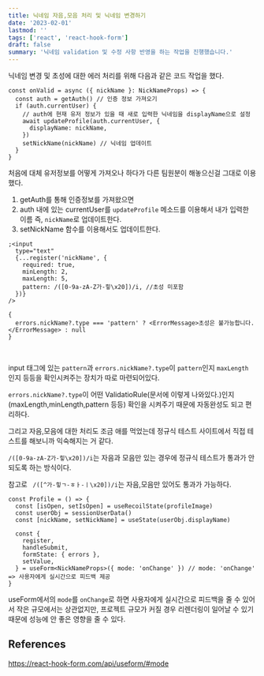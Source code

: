 ```yaml
---
title: 닉네임 자음,모음 처리 및 닉네임 변경하기
date: '2023-02-01'
lastmod: ''
tags: ['react', 'react-hook-form']
draft: false
summary: '닉네임 validation 및 수정 사항 반영을 하는 작업을 진행했습니다.'
---
```


닉네임 변경 및 초성에 대한 에러 처리를 위해 다음과 같은 코드 작업을 했다.

```tsx
const onValid = async ({ nickName }: NickNameProps) => {
  const auth = getAuth() // 인증 정보 가져오기
  if (auth.currentUser) {
    // auth에 현재 유저 정보가 있을 때 새로 입력한 닉네임을 displayName으로 설정
    await updateProfile(auth.currentUser, {
      displayName: nickName,
    })
    setNickName(nickName) // 닉네임 업데이트
  }
}
```

처음에 대체 유저정보를 어떻게 가져오나 하다가 다른 팀원분이 해놓으신걸 그대로 이용했다.

1. getAuth를 통해 인증정보를 가져왔으면
2. auth 내에 있는 currentUser를 `updateProfile` 메소드를 이용해서 내가 입력한 이름 즉, `nickName`로 업데이트한다.
3. setNickName 함수를 이용해서도 업데이트한다.

```tsx
;<input
  type="text"
  {...register('nickName', {
    required: true,
    minLength: 2,
    maxLength: 5,
    pattern: /([0-9a-zA-Z가-힣\x20])/i, //초성 미포함
  })}
/>

{
  errors.nickName?.type === 'pattern' ? <ErrorMessage>초성은 불가능합니다.</ErrorMessage> : null
}
```

<br />

input 태그에 있는 `pattern`과 `errors.nickName?.type`이 `pattern`인지 `maxLength` 인지 등등을 확인시켜주는 장치가 따로 마련되어있다.

`errors.nickName?.type`이 어떤 ValidatioRule(문서에 이렇게 나와있다.)인지(maxLength,minLength,pattern 등등) 확인을 시켜주기 때문에 자동완성도 되고 편리하다.

그리고 자음,모음에 대한 처리도 조금 애를 먹었는데 정규식 테스트 사이트에서 직접 테스트를 해보니까 익숙해지는 거 같다.

`/([0-9a-zA-Z가-힣\x20])/i`는 자음과 모음만 있는 경우에 정규식 테스트가 통과가 안되도록 하는 방식이다.

참고로 ` /([^가-힣ㄱ-ㅎㅏ-ㅣ\x20])/i`는 자음,모음만 있어도 통과가 가능하다.

```tsx
const Profile = () => {
  const [isOpen, setIsOpen] = useRecoilState(profileImage)
  const userObj = sessionUserData()
  const [nickName, setNickName] = useState(userObj.displayName)

  const {
    register,
    handleSubmit,
    formState: { errors },
    setValue,
  } = useForm<NickNameProps>({ mode: 'onChange' }) // mode: 'onChange' => 사용자에게 실시간으로 피드백 제공
}
```

useForm에서의 `mode`를 `onChange`로 하면 사용자에게 실시간으로 피드백을 줄 수 있어서 작은 규모에서는 상관없지만, 프로젝트 규모가 커질 경우 리렌더링이 일어날 수 있기 때문에 성능에 안 좋은 영향을 줄 수 있다.

## References

https://react-hook-form.com/api/useform/#mode
